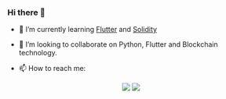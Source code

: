 ### Hi there 👋


- 🌱 I’m currently learning <a href="https://flutter.dev/" target="_blank">Flutter</a> and <a href="https://soliditylang.org/" target="_blank">Solidity</a>
- 👯 I’m looking to collaborate on Python, Flutter and Blockchain technology.

- 📫 How to reach me: 

<p align="center">
	<a href="https://twitter.com/sikaili99" target="_blank"><img align="center" src="https://img.shields.io/badge/twitter-%231DA1F2.svg?&style=for-the-badge&logo=twitter&logoColor=white"></a>
	<a href="https://www.linkedin.com/in/sikaili99/" target="_blank"><img align="center" src="https://img.shields.io/badge/linkedin-%230077B5.svg?&style=for-the-badge&logo=linkedin&logoColor=white"></a>
</p>




<!--
**Mathewsmusukuma/Mathewsmusukuma** is a ✨ _special_ ✨ repository because its `README.md` (this file) appears on your GitHub profile.

Here are some ideas to get you started:

- 🔭 I’m currently working on ...
- 🌱 I’m currently learning ...
- 👯 I’m looking to collaborate on ...
- 🤔 I’m looking for help with ...
- 💬 Ask me about ...
- 📫 How to reach me: ...
- 😄 Pronouns: ...
- ⚡ Fun fact: ...
-->
